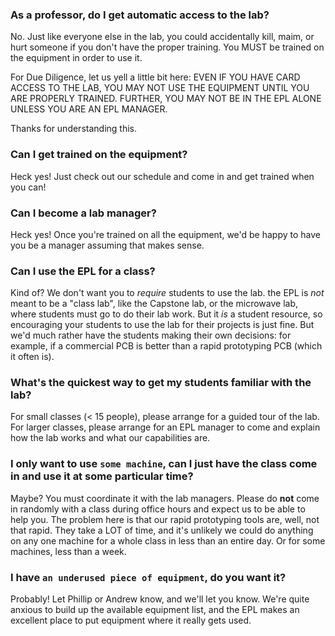 ### As a professor, do I get automatic access to the lab?

No. Just like everyone else in the lab, you could accidentally kill, maim, or hurt someone if you don't have the proper training. You MUST be trained on the equipment in order to use it. 

For Due Diligence, let us yell a little bit here:  EVEN IF YOU HAVE CARD ACCESS TO THE LAB, YOU MAY NOT USE THE EQUIPMENT UNTIL YOU ARE PROPERLY TRAINED. FURTHER, YOU MAY NOT BE IN THE EPL ALONE UNLESS YOU ARE AN EPL MANAGER. 

Thanks for understanding this.

### Can I get trained on the equipment?

Heck yes! Just check out our schedule and come in and get trained when you can!

### Can I become a lab manager?

Heck yes! Once you're trained on all the equipment, we'd be happy to have you be a manager assuming that makes sense.

### Can I use the EPL for a class?

Kind of? We don't want you to *require* students to use the lab. the EPL is *not* meant to be a "class lab", like the Capstone lab, or the microwave lab, where students must go to do their lab work. But it *is* a student resource, so encouraging your students to use the lab for their projects is just fine. But we'd much rather have the students making their own decisions: for example, if a commercial PCB is better than a rapid prototyping PCB (which it often is).

### What's the quickest way to get my students familiar with the lab?

For small classes (< 15 people), please arrange for a guided tour of the lab. For larger classes, please arrange for an EPL manager to come and explain how the lab works and what our capabilities are.

### I only want to use `some machine`, can I just have the class come in and use it at some particular time?

Maybe? You must coordinate it with the lab managers. Please do **not** come in randomly with a class during office hours and expect us to be able to help you. The problem here is that our rapid prototyping tools are, well, not that rapid. They take a LOT of time, and it's unlikely we could do anything on any one machine for a whole class in less than an entire day. Or for some machines, less than a week.

### I have `an underused piece of equipment`, do you want it?

Probably! Let Phillip or Andrew know, and we'll let you know. We're quite anxious to build up the available equipment list, and the EPL makes an excellent place to put equipment where it really gets used.



